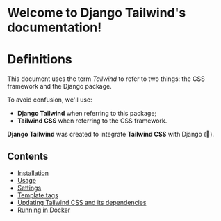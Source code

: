 # Welcome to Django Tailwind's documentation!

# Definitions

This document uses the term *Tailwind* to refer to two things: the CSS framework and the Django package.

To avoid confusion, we'll use:
* **Django Tailwind** when referring to this package;
* **Tailwind CSS** when referring to the CSS framework.

**Django Tailwind** was created to integrate **Tailwind CSS** with Django (💚).

Contents
--------
* [Installation](installation.md)
* [Usage](usage.md)
* [Settings](settings.md)
* [Template tags](templatetags.md)
* [Updating Tailwind CSS and its dependencies](updating.md)
* [Running in Docker](docker.md)
